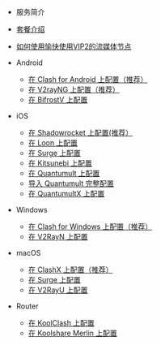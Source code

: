 * 服务简介
 * [套餐介绍](Android/Shadowsocks.md)
 * [如何使用愉快使用VIP2的流媒体节点](Android/ShadowsocksD.md)


* Android
  * [在 Clash for Android 上配置（推荐）](Android/Surfboard.md)
  * [在 V2rayNG 上配置（推荐）](Android/V2RayNG.md)
  * [在 BifrostV 上配置](Android/BifrostV.md)

* iOS

  * [在 Shadowrocket 上配置(推荐）](iOS/Shadowrocket.md)
  * [在 Loon 上配置](iOS/Loon.md)
  * [在 Surge 上配置](iOS/Surge.md)
  * [在 Kitsunebi 上配置](iOS/Kitsunebi.md)
  * [在 Quantumult 上配置](iOS/Quantumult_sub.md)
  * [导入 Quantumult 完整配置](iOS/Quantumult_conf.md)
  * [在 QuantumultX 上配置](iOS/QuantumultX.md)

* Windows
  * [在 Clash for Windows 上配置（推荐）](Windows/Clash-for-Windows.md)
  * [在 V2RayN 上配置](Windows/V2RayN.md)


* macOS

  * [在 ClashX 上配置（推荐）](macOS/ClashX.md)
  * [在 Surge 上配置](macOS/Surge.md)
  * [在 V2RayU 上配置](macOS/V2RayU.md)

* Router

  * [在 KoolClash 上配置](Router/KoolClash.md)
  * [在 Koolshare Merlin 上配置](Router/Merlin.md)
